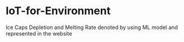 # IoT-for-Environment

Ice Caps Depletion and Melting Rate denoted by using ML model and represented in the website
